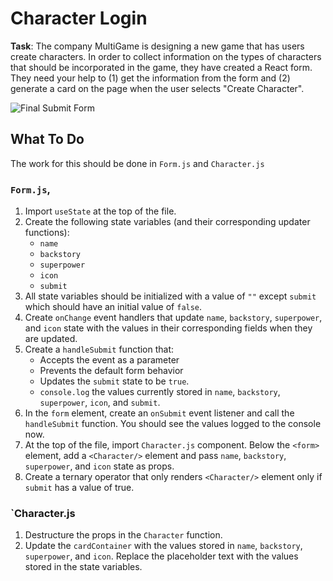 # Character Login

**Task**: The company MultiGame is designing a new game that has users create characters. In order to collect information on the types of characters that should be incorporated in the game, they have created a React form. They need your help to (1) get the information from the form and (2) generate a card on the page when the user selects "Create Character".

![Final Submit Form](./FinalSubmitForm.png)

## What To Do

The work for this should be done in `Form.js` and `Character.js`

### `Form.js`,
1. Import `useState` at the top of the file.
2. Create the following state variables (and their corresponding updater functions):
    - `name`
    - `backstory`
    - `superpower`
    - `icon`
    - `submit`
3. All state variables should be initialized with a value of `""` except `submit` which should have an initial value of `false`.
4. Create `onChange` event handlers that update `name`, `backstory`, `superpower`, and `icon` state with the values in their corresponding fields when they are updated.
5. Create a `handleSubmit` function that:
    - Accepts the event as a parameter
    - Prevents the default form behavior
    - Updates the `submit` state to be `true`.
    - `console.log` the values currently stored in `name`, `backstory`, `superpower`, `icon`, and `submit`.
6. In the `form` element, create an `onSubmit` event listener and call the `handleSubmit` function. You should see the values logged to the console now.
7. At the top of the file, import `Character.js` component. Below the `<form>` element, add a `<Character/>` element and pass `name`, `backstory`, `superpower`, and `icon` state as props.
8. Create a ternary operator that only renders `<Character/>` element only if `submit` has a value of true. 

### `Character.js
1. Destructure the props in the `Character` function.
2. Update the `cardContainer` with the values stored in `name`, `backstory`, `superpower`, and `icon`. Replace the placeholder text with the values stored in the state variables.
